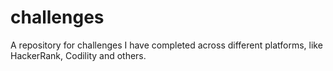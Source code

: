 # challenges
A repository for challenges I have completed across different platforms, like HackerRank, Codility and others.